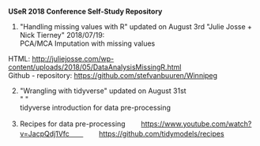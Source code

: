 **USeR 2018 Conference Self-Study Repository**

1. "Handling missing values with R" updated on August 3rd
 "Julie Josse + Nick Tierney" 2018/07/19:  
 PCA/MCA Imputation with missing values   
 
HTML: http://juliejosse.com/wp-content/uploads/2018/05/DataAnalysisMissingR.html    
Github - repository: https://github.com/stefvanbuuren/Winnipeg  

2. "Wrangling with tidyverse" updated on August 31st  
" "  
tidyverse introduction for data pre-processing   

3. Recipes for data pre-processing
　　https://www.youtube.com/watch?v=JacpQdj1Vfc　　
　　https://github.com/tidymodels/recipes

